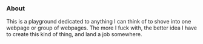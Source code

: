 ### About
This is a playground dedicated to anything I can think of to shove into one webpage or group of webpages. The more I fuck with, the better idea I have to create this kind of thing, and land a job somewhere.

